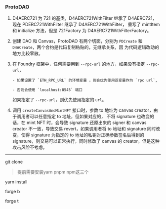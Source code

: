 ### ProtoDAO

1.  D4AERC721 为 721 的基类，D4AERC721WithFilter 继承了 D4AERC721，现在 PDERC721WithFilter 继承了 D4AERC721WithFilter，
    重写了 mintItem 和 initialize 方法，但是 721Factory 为 D4AERC721WithFilterFactory。

2.  创建 DAO 和 Canvas，ProtoDAO 有两个切面，分别为 `PDCreate` 和 `D4ACreate`，两个合约是代码复制粘贴的，无继承关系，因
    为代码逻辑改动的地方比较零散。

3.  在 Foundry 框架中，任何需要用到 `--rpc-url` 的地方，如果没有指定 `--rpc-url`，

        - 如果设置了 `ETH_RPC_URL` 的环境变量 ，则会优先使用该变量作为 `rpc url`,

        - 否则会使用 `localhost:8545` 端口

    如果指定了 `--rpc-url`，则优先使用指定的 `url`。

4.  调用 `createCanvasAndMintNFT` 接口时，参数 to 地址为 canvas creator，由于调用者可以任意指定 to 地址，但如果对应的，
    不将 signature 也改变的话，在 mint NFT 时，会导致 signature 还原出来的 signer 和 canvas creator 不一致，导致交易
    revert，如果调用者将 to 地址和 signature 同时改变，使得 signature 为指定的 to 地址的私钥对正确参数签名后得到的
    signature，则交易可以正常执行，同时修改了 canvas 的 creator。但是这种攻击风险不考虑。


---

git clone

> 提前需要安装yarn pnpm npm这三个

yarn install

forge b

forge t